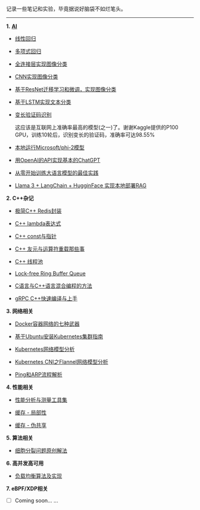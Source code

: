 记录一些笔记和实验，毕竟据说好脑袋不如烂笔头。

---

**1.** [**AI**](https://github.com/yuchuanwang/DeepLearning)
  

- [线性回归](https://github.com/yuchuanwang/docs/blob/main/PyTorch/01_LinearRegression.md)
  
- [多项式回归](https://github.com/yuchuanwang/docs/blob/main/PyTorch/02_PolyRegression.md)
  
- [全连接层实现图像分类](https://github.com/yuchuanwang/docs/blob/main/PyTorch/03_ImageClassificationByFC.md)
  
- [CNN实现图像分类](https://github.com/yuchuanwang/docs/blob/main/PyTorch/04_ImageClassificationByCNN.md)
  
- [基于ResNet迁移学习和微调，实现图像分类](https://github.com/yuchuanwang/docs/blob/main/PyTorch/05_ImageClassificationByResNet.md)
  
- [基于LSTM实现文本分类](https://github.com/yuchuanwang/docs/blob/main/PyTorch/06_CommentClassificationByLSTM.md)
  
- [变长验证码识别](https://github.com/yuchuanwang/DeepLearning/blob/main/CaptchaHacker.py)

  这应该是互联网上准确率最高的模型(之一)了。谢谢Kaggle提供的P100 GPU，训练10轮后，识别变长的验证码，准确率可达98.55%

- [本地运行Microsoft/phi-2模型](https://github.com/yuchuanwang/docs/blob/main/PyTorch/Microsoft-phi-2.md)

- [用OpenAI的API实现基本的ChatGPT](https://github.com/yuchuanwang/docs/blob/main/PyTorch/MiniChatGPT.md)

- [从零开始训练大语言模型的最佳实践](https://github.com/yuchuanwang/docs/blob/main/PyTorch/Training_LLMs.md)

- [Llama 3 + LangChain + HugginFace 实现本地部署RAG](https://github.com/yuchuanwang/docs/blob/main/PyTorch/Llama3_RAG.md)

  

**2. C++杂记**
  

- [极简C++ Redis封装](https://github.com/yuchuanwang/docs/blob/main/Cpp/Cpp_Redis.md)
  
- [C++ lambda表达式](https://github.com/yuchuanwang/docs/blob/main/Cpp/Cpp_Lambda.md)
  
- [C++ const与指针](https://github.com/yuchuanwang/docs/blob/main/Cpp/Cpp_Const_Pointer.md)
  
- [C++ 友元与运算符重载那些事](https://github.com/yuchuanwang/docs/blob/main/Cpp/Cpp_Friend_Operator.md)
  
- [C++ 线程池](https://github.com/yuchuanwang/docs/blob/main/Cpp/Cpp_ThreadPool.md)
  
- [Lock-free Ring Buffer Queue](https://github.com/yuchuanwang/RingBuffer)
  
- [C语言与C++语言混合编程的方法](https://github.com/yuchuanwang/docs/blob/main/Cpp/Cpp_Mix_C.md)
  
- [gRPC C++快速编译与上手](https://github.com/yuchuanwang/docs/blob/main/Cpp/Cpp_gRPC.md)

  

**3. 网络相关**
  

- [Docker容器网络的七种武器](https://github.com/yuchuanwang/docs/blob/main/Network/Docker_Network.md)
  
- [基于Ubuntu安装Kubernetes集群指南](https://github.com/yuchuanwang/docs/blob/main/Network/Kubernetes_Installation.md)
  
- [Kubernetes网络模型分析](https://github.com/yuchuanwang/docs/blob/main/Network/Kubernetes_Network.md)
  
- [Kubernetes CNI之Flannel网络模型分析](https://github.com/yuchuanwang/docs/blob/main/Network/Kubernetes_Flannel_Network.md)
  
- [Ping和ARP流程解析](https://github.com/yuchuanwang/docs/blob/main/Network/Ping_ARP.md)

  

**4. 性能相关**
  

- [性能分析与测量工具集](https://github.com/yuchuanwang/perfkit)
  
- [缓存 - 局部性](https://github.com/yuchuanwang/docs/blob/main/Performance/Locality_of_reference.md)
  
- [缓存 - 伪共享](https://github.com/yuchuanwang/docs/blob/main/Performance/False_sharing.md)
  


**5. 算法相关**
  

- [细胞分裂问题原创解法](https://github.com/yuchuanwang/docs/blob/main/Algorithm/Cells_count.md)
  


**6. 高并发高可用**
  

- [负载均衡算法及实现](https://github.com/yuchuanwang/docs/blob/main/Cpp/Cpp_Load_Balance.md)
  


**7. eBPF/XDP相关**
  

- [ ] Coming soon... ...

      

